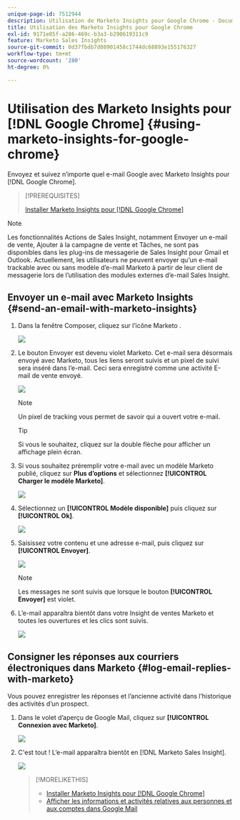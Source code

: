 ```yaml
---
unique-page-id: 7512944
description: Utilisation de Marketo Insights pour Google Chrome - Documents Marketo - Documentation du produit
title: Utilisation des Marketo Insights pour Google Chrome
exl-id: 9171e85f-a286-469c-b3a3-b290619311c9
feature: Marketo Sales Insights
source-git-commit: 0d37fbdb7d08901458c1744dc68893e155176327
workflow-type: tm+mt
source-wordcount: '280'
ht-degree: 0%

---
```


# Utilisation des Marketo Insights pour [!DNL Google Chrome] {#using-marketo-insights-for-google-chrome}

Envoyez et suivez n’importe quel e-mail Google avec Marketo Insights pour [!DNL Google Chrome].

>[!PREREQUISITES]
>
>[Installer Marketo Insights pour  [!DNL Google Chrome]](/help/marketo/product-docs/marketo-sales-insight/msi-chrome-plugin/install-marketo-insights-for-google-chrome.md)

>[!NOTE]
>
>Les fonctionnalités Actions de Sales Insight, notamment Envoyer un e-mail de vente, Ajouter à la campagne de vente et Tâches, ne sont pas disponibles dans les plug-ins de messagerie de Sales Insight pour Gmail et Outlook. Actuellement, les utilisateurs ne peuvent envoyer qu’un e-mail trackable avec ou sans modèle d’e-mail Marketo à partir de leur client de messagerie lors de l’utilisation des modules externes d’e-mail Sales Insight.

## Envoyer un e-mail avec Marketo Insights {#send-an-email-with-marketo-insights}

1. Dans la fenêtre Composer, cliquez sur l’icône Marketo .

   ![](assets/image2015-10-5-14-3a57-3a53.png)

1. Le bouton Envoyer est devenu violet Marketo. Cet e-mail sera désormais envoyé avec Marketo, tous les liens seront suivis et un pixel de suivi sera inséré dans l’e-mail. Ceci sera enregistré comme une activité E-mail de vente envoyé.

   ![](assets/image2015-10-5-15-3a2-3a21.png)

   >[!NOTE]
   >
   >Un pixel de tracking vous permet de savoir qui a ouvert votre e-mail.

   >[!TIP]
   >
   >Si vous le souhaitez, cliquez sur la double flèche pour afficher un affichage plein écran.

1. Si vous souhaitez préremplir votre e-mail avec un modèle Marketo publié, cliquez sur **Plus d’options** et sélectionnez **[!UICONTROL Charger le modèle Marketo]**.

   ![](assets/image2015-10-5-15-3a6-3a50.png)

1. Sélectionnez un **[!UICONTROL Modèle disponible]** puis cliquez sur **[!UICONTROL Ok]**.

   ![](assets/image2015-10-5-15-3a11-3a44.png)

1. Saisissez votre contenu et une adresse e-mail, puis cliquez sur **[!UICONTROL Envoyer]**.

   ![](assets/image2015-10-6-14-3a37-3a32.png)

   >[!NOTE]
   >
   >Les messages ne sont suivis que lorsque le bouton **[!UICONTROL Envoyer]** est violet.

1. L’e-mail apparaîtra bientôt dans votre Insight de ventes Marketo et toutes les ouvertures et les clics sont suivis.

   ![](assets/image2015-4-23-16-3a59-3a43.png)

## Consigner les réponses aux courriers électroniques dans Marketo {#log-email-replies-with-marketo}

Vous pouvez enregistrer les réponses et l’ancienne activité dans l’historique des activités d’un prospect.

1. Dans le volet d’aperçu de Google Mail, cliquez sur **[!UICONTROL Connexion avec Marketo]**.

   ![](assets/image2015-4-23-17-3a0-3a42.png)

1. C&#39;est tout ! L’e-mail apparaîtra bientôt en [!DNL Marketo Sales Insight].

   ![](assets/image2015-4-23-17-3a1-3a26.png)

   >[!MORELIKETHIS]
   >
   >* [Installer Marketo Insights pour  [!DNL Google Chrome]](/help/marketo/product-docs/marketo-sales-insight/msi-chrome-plugin/install-marketo-insights-for-google-chrome.md)
   >* [Afficher les informations et activités relatives aux personnes et aux comptes dans Google Mail](/help/marketo/product-docs/marketo-sales-insight/msi-chrome-plugin/view-person-and-account-information-and-activities-in-google-mail.md)
